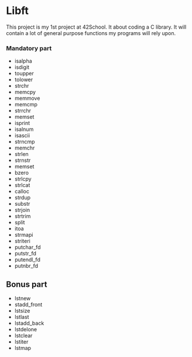 # Libft
This project is my 1st project at 42School.
It about coding a C library.
It will contain a lot of general purpose functions my programs will rely upon.
### Mandatory part
- isalpha
- isdigit
- toupper 
- tolower
- strchr
- memcpy
- memmove
- memcmp
- strrchr
- memset
- isprint
- isalnum
- isascii
- strncmp
- memchr
- strlen
- strnstr
- memset
- bzero
- strlcpy
- strlcat
- calloc
- strdup
- substr
- strjoin
- strtrim
- split
- itoa
- strmapi
- striteri
- putchar_fd
- putstr_fd
- putendl_fd
- putnbr_fd

## Bonus part
- lstnew
- stadd_front
- lstsize
- lstlast
- lstadd_back
- lstdelone
- lstclear
- lstiter
- lstmap
